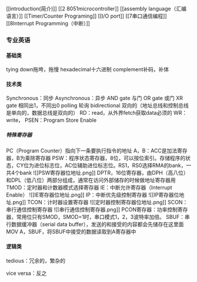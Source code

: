 [[introduction(简介)]]
[[2 8051microcontroller]]
[[assembly language（汇编语言）]]
[[Timer/Counter Programing]]
[[I/O port]]
[[7串口通信编程]]
[[8Interrupt Programming（中断）]]
### 专业英语
#### 基础类
tying down拖垮，拖慢
hexadecimal十六进制
complement补码，补体
#### 技术类
Synchronous：同步
Asynchronous：异步
AND gate 与门
OR gate 或门
XR gate 相同出1，不同出0
polling 轮询
bidirectional 双向的（地址总线和控制总线是单向的，数据总线是双向的）
RD：read，从外界fetch获取data必须的
WR：write，
PSEN：Program Store Enable
##### 特殊寄存器
PC（Program Counter）指向下一条要执行指令的地址
A，B：ACC是加法寄存器，B为乘除寄存器
PSW：程序状态寄存器，8位，可以按位索引。存储程序的状态，CY位为进位标志位，AC位辅助进位标志位。RS1，RS0选择RMA的bank，一共4个bank
![[PSW寄存器位地址.png]]
DPTR，16位寄存器，由DPH（高八位）和DPL（低八位）两部分组成，通常在访问外部储存的时候做地址寄存器用
TMOD：定时器和计数器模式选择寄存器
IE：中断允许寄存器（Interrupt Enable）
![[IE寄存器位地址.png]]
IP：中断优先级控制寄存器
![[IP寄存器位地址.png]]
TCON：计时器设置寄存器
![[定时器控制寄存器位地址.png]]
SCON：串行通信控制寄存器
![[串行通信控制寄存器.png]]
PCON寄存器：功率控制寄存器，常用位只有SMOD，SMOD=1时，串口模式1，2，3波特率加倍。
SBUF：串行数据缓冲器（serial data buffer），发送的和接受的内容都会先储存在这里面
MOV A，SBUF，将SBUF中接受的数据读取到A寄存器中
#### 逻辑类
tedious：冗余的，繁杂的

vice versa：反之
